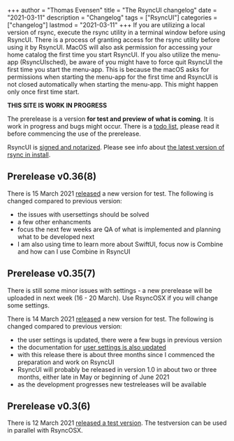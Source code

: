 +++
author = "Thomas Evensen"
title = "The RsyncUI changelog"
date = "2021-03-11"
description = "Changelog"
tags = ["RsyncUI"]
categories = ["changelog"]
lastmod = "2021-03-11"
+++
If you are utilizing a local version of rsync, execute the rsync utility in a terminal window before using RsyncUI. There is a process of granting access for the rsync utility before using it by RsyncUI. MacOS will also ask permission for accessing your home catalog the first time you start RsyncUI. If you also utilize the menu-app (RsyncUIsched), be aware of you might have to force quit RsyncUI the first time you start the menu-app. This is because the macOS asks for permissions when starting the menu-app for the first time and RsyncUI is not closed automatically when starting the menu-app. This might happen only once first time start.

**THIS SITE IS WORK IN PROGRESS**

The prerelease is a version **for test and preview of what is coming**. It is work in progress and bugs might occur. There is a [todo list](/post/todo/), please read it before commencing the use of the prerelease.

RsyncUI is [signed and notarized](/post/notarized/). Please see info about [the latest version of rsync in install](/post/rsync/).

## Prerelease v0.36(8)

There is 15 March 2021 [released](https://github.com/rsyncOSX/RsyncUI/releases) a new version for test. The following is changed compared to previous version:

- the issues with usersettings should be solved
- a few other enhancments
- focus the next few weeks are QA of what is implemented and planning what to be developed next
- I am also using time to learn more about SwiftUI, focus now is Combine and how can I use Combine in RsyncUI


## Prerelease v0.35(7)

There is still some minor issues with settings - a new prerelease will be uploaded in next week (16 - 20 March). Use RsyncOSX if you will change some settings.

There is 14 March 2021 [released](https://github.com/rsyncOSX/RsyncUI/releases) a new version for test. The following is changed compared to previous version:

- the user settings is updated, there were a few bugs in previous version
- the documentation for [user settings is also updated](/post/userconfiguration/)
- with this release there is about three months since I commenced the preparation and work on RsyncUI
- RsyncUI will probably be released in version 1.0 in about two or three months, either late in May or beginning of June 2021
- as the development progresses new testreleases will be available

## Prerelease v0.3(6)  

There is 12 March 2021 [released a test version](https://github.com/rsyncOSX/RsyncUI/releases). The testversion can be used in parallel with RsyncOSX.
